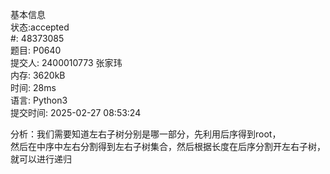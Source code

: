 基本信息  
状态:accepted  
#:
48373085  
题目:
P0640  
提交人:
2400010773 张家玮  
内存:
3620kB  
时间:
28ms  
语言:
Python3  
提交时间:
2025-02-27 08:53:24  


分析：我们需要知道左右子树分别是哪一部分，先利用后序得到root，  
然后在中序中左右分割得到左右子树集合，然后根据长度在后序分割开左右子树，就可以进行递归
